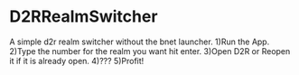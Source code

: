 # D2RRealmSwitcher
A simple d2r realm switcher without the bnet launcher.
1)Run the App.
2)Type the number for the realm you want hit enter.
3)Open D2R or Reopen it if it is already open.
4)???
5)Profit!
